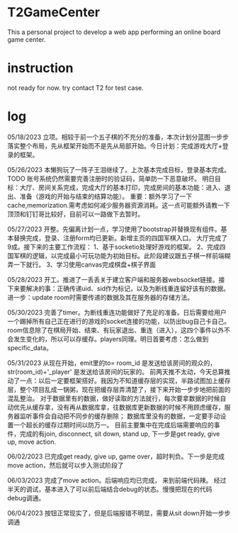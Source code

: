 # T2GameCenter
This a personal project to develop a web app performing an online board game center.

# instruction
not ready for now.
try contact T2 for test case.

# log
05/18/2023 立项。相较于前一个五子棋的不充分的准备，本次计划分蓝图一步步落实整个布局，先从框架开始而不是先从局部开始。今日计划：完成游戏大厅+登录的框架。

05/26/2023 本懒狗玩了一阵子王泪继续了。上次基本完成目标，登录基本完成。TODO 账号系统仍然需要完善注册时的验证码，简单防一下恶意破坏。
明日目标：大厅、房间关系完成，完成大厅的基本打印，完成房间的基本功能：进入、退出、准备（游戏的开始与结束的结算功能）。
重要：额外学习了一下cache,memorization.需考虑如何减少服务器资源消耗。这一点可能额外请教一下顶顶和钉钉哥比较好，目前可以一路做下去暂时。

05/27/2023 开整。先偏离计划一点，学习使用了bootstrap并替换现有组件。基本替换完成，登录、注册form均已更新。新增主页的四国军棋入口。
大厅完成了9成。接下来的主要工作流程：
1、基于socketio处理好游戏的框架。
2、完成四国军棋的逻辑，以完成最小可玩功能为初始目标。此阶段建议跟五子棋一样前端糊弄一下就行。
3、学习使用canvas完成棋盘+棋子界面

05/28/2023 开工。推进了一丢丢关于建立客户端和服务器websocket链接。接下来要解决的事：正确传递uid、sid作为标记，以及为断线重连留好该有的数据。进一步：update room时需要传递的数据及其在服务器的存储方法。

05/30/2023 完善了timer。为断线重连功能做好了充足的准备。日后需要给用户一个踢掉所有自己正在进行的游戏的socket连接的功能，以防出bug自己卡自己。room信息除了在棋局开始、结束、有玩家退出、重连（进入），这四个事件以外不会发生变化的，所以可以存缓存。players同理。明日首要考虑：怎么做到specific_data。

05/31/2023 从现在开始，emit里的to= room_id 是发送给该房间的观众的，  str(room_id)+'_player' 是发送给该房间的玩家的。
前两天推不太动，今天总算推动了一点：以后一定要框架搭好。我因为不知道缓存层的实现，半路试图加上缓存层，整个项目乱成一锅粥，现在把缓存层弄清楚了，接下来开始一步步地把前面的混乱整治。
对于数据里有的数据，做好读取的方法就行，每次要拿数据的时候自动优先从缓存拿，没有再从数据库拿，往数据库更新数据的时候不用顾虑缓存，服务器监听事件会自动把不同步的缓存删除；
数据库里没有的数据，一定要手动设置一个超长的缓存过期时间以防万一。
目前主要集中在完成后端需要响应的事件，完成的有join, disconnect, sit down, stand up, 下一步是get ready, give up, move action.

06/02/2023 已完成get ready, give up, game over，超时判负。下一步是完成move action，然后就可以步入测试阶段了

06/03/2023 完成了move action。后端响应均已完成， 来到前端代码辣。
经过半天的调试，基本进入了可以前后端结合debug的状态。慢慢把现在的代码debug调通。

06/04/2023 按钮正常现实了，但是后端报错不明显，需要从sit down开始一步步调通